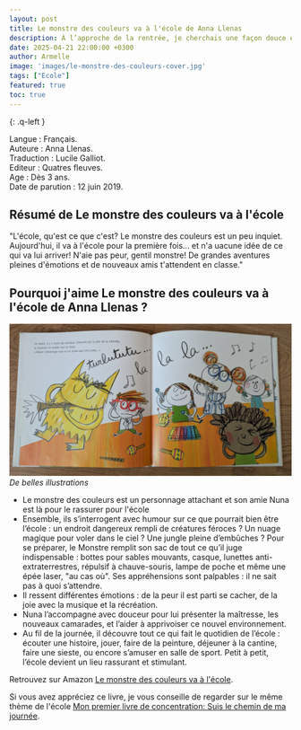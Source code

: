 ```yaml
---
layout: post
title: Le monstre des couleurs va à l'école de Anna Llenas 
description: À l’approche de la rentrée, je cherchais une façon douce et rassurante d’expliquer à mon fils comment se déroule une journée à l’école. 
date: 2025-04-21 22:00:00 +0300
author: Armelle
image: 'images/le-monstre-des-couleurs-cover.jpg'
tags: ["Ecole"]
featured: true
toc: true
---
```


{: .q-left }

Langue : Français.              
Auteure : Anna Llenas.  
Traduction : Lucile Galliot.   
Editeur : Quatres fleuves.    
Age : Dès 3 ans.    
Date de parution : 12 juin 2019. 

## Résumé de Le monstre des couleurs va à l'école 

"L'école, qu'est ce que c'est? Le monstre des couleurs est un peu inquiet. Aujourd'hui, il va à l'école pour la première fois... et n'a uacune idée de ce qui va lui arriver! N'aie pas peur, gentil monstre! De grandes aventures pleines d'émotions et de nouveaux amis t'attendent en classe."

## Pourquoi j'aime Le monstre des couleurs va à l'école de Anna Llenas ?

![De belles illustrations](images/le-monstre-des-couleurs-int.jpg)
*De belles illustrations*
- Le monstre des couleurs est un personnage attachant et son amie Nuna est là pour le rassurer pour l'école
- Ensemble, ils s’interrogent avec humour sur ce que pourrait bien être l’école : un endroit dangereux rempli de créatures féroces ? Un nuage magique pour voler dans le ciel ? Une jungle pleine d’embûches ? Pour se préparer, le Monstre remplit son sac de tout ce qu’il juge indispensable : bottes pour sables mouvants, casque, lunettes anti-extraterrestres, répulsif à chauve-souris, lampe de poche et même une épée laser, "au cas où". Ses appréhensions sont palpables : il ne sait pas à quoi s’attendre.
- Il ressent différentes émotions : de la peur il est parti se cacher, de la joie avec la musique et la récréation.
- Nuna l’accompagne avec douceur pour lui présenter la maîtresse, les nouveaux camarades, et l’aider à apprivoiser ce nouvel environnement.
- Au fil de la journée, il découvre tout ce qui fait le quotidien de l’école : écouter une histoire, jouer, faire de la peinture, déjeuner à la cantine, faire une sieste, ou encore s’amuser en salle de sport. Petit à petit, l’école devient un lieu rassurant et stimulant.

Retrouvez sur Amazon [Le monstre des couleurs va à l'école](https://amzn.to/43bGKqg).

Si vous avez appréciez ce livre, je vous conseille de regarder sur le même thème de l'école [Mon premier livre de concentration: Suis le chemin de ma journée](https://ludichou.com/suis-le-chemin-de-ma-journee). 


